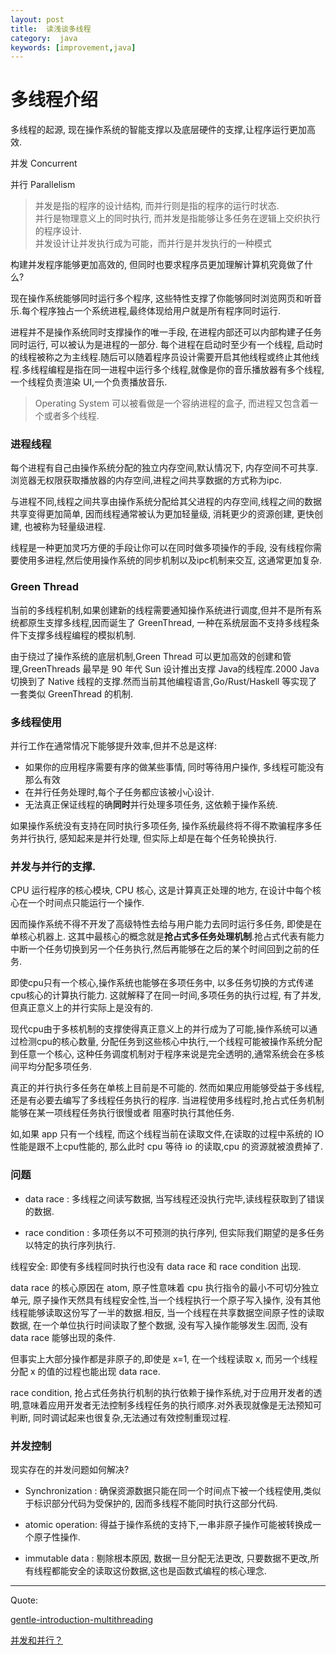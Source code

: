 ```yaml
---
layout: post
title:  读浅谈多线程
category:  java
keywords: [improvement,java]
---
```



# 多线程介绍  

多线程的起源, 现在操作系统的智能支撑以及底层硬件的支撑,让程序运行更加高效. 

并发 Concurrent  

并行 Parallelism

> 并发是指的程序的设计结构, 而并行则是指的程序的运行时状态.         
> 并行是物理意义上的同时执行, 而并发是指能够让多任务在逻辑上交织执行的程序设计.     
> 并发设计让并发执行成为可能，而并行是并发执行的一种模式      
 
构建并发程序能够更加高效的, 但同时也要求程序员更加理解计算机究竟做了什么? 

现在操作系统能够同时运行多个程序, 这些特性支撑了你能够同时浏览网页和听音乐.每个程序独占一个系统进程,最终体现给用户就是所有程序同时运行.  

进程并不是操作系统同时支撑操作的唯一手段, 在进程内部还可以内部构建子任务同时运行, 可以被认为是进程的一部分. 每个进程在启动时至少有一个线程, 启动时的线程被称之为主线程.随后可以随着程序员设计需要开启其他线程或终止其他线程.多线程编程是指在同一进程中运行多个线程,就像是你的音乐播放器有多个线程, 一个线程负责渲染 UI,一个负责播放音乐.  

> Operating System 可以被看做是一个容纳进程的盒子, 而进程又包含着一个或者多个线程.

### 进程线程  

每个进程有自己由操作系统分配的独立内存空间,默认情况下, 内存空间不可共享. 浏览器无权限获取播放器的内存空间,进程之间共享数据的方式称为ipc.

与进程不同,线程之间共享由操作系统分配给其父进程的内存空间,线程之间的数据共享变得更加简单, 因而线程通常被认为更加轻量级, 消耗更少的资源创建, 更快创建, 也被称为轻量级进程.   

线程是一种更加灵巧方便的手段让你可以在同时做多项操作的手段, 没有线程你需要使用多进程,然后使用操作系统的同步机制以及ipc机制来交互, 这通常更加复杂.   

### Green Thread 

当前的多线程机制,如果创建新的线程需要通知操作系统进行调度,但并不是所有系统都原生支撑多线程,因而诞生了 GreenThread, 一种在系统层面不支持多线程条件下支撑多线程编程的模拟机制.

由于绕过了操作系统的底层机制,Green Thread 可以更加高效的创建和管理,GreenThreads 最早是 90 年代 Sun 设计推出支撑 Java的线程库.2000 Java切换到了 Native 线程的支撑.然而当前其他编程语言,Go/Rust/Haskell 等实现了一套类似 GreenThread 的机制. 

### 多线程使用  

并行工作在通常情况下能够提升效率,但并不总是这样: 
* 如果你的应用程序需要有序的做某些事情, 同时等待用户操作, 多线程可能没有那么有效         
* 在并行任务处理时,每个子任务都应该被小心设计.               
* 无法真正保证线程的确**同时**并行处理多项任务, 这依赖于操作系统.  

如果操作系统没有支持在同时执行多项任务, 操作系统最终将不得不欺骗程序多任务并行执行, 感知起来是并行处理, 但实际上却是在每个任务轮换执行.  

### 并发与并行的支撑.   

CPU 运行程序的核心模块, CPU 核心, 这是计算真正处理的地方, 在设计中每个核心在一个时间点只能运行一个操作.  

因而操作系统不得不开发了高级特性去给与用户能力去同时运行多任务, 即使是在单核心机器上. 这其中最核心的概念就是**抢占式多任务处理机制**.抢占式代表有能力中断一个任务切换到另一个任务执行,然后再能够在之后的某个时间回到之前的任务.   

即使cpu只有一个核心,操作系统也能够在多项任务中, 以多任务切换的方式传递cpu核心的计算执行能力. 这就解释了在同一时间,多项任务的执行过程, 有了并发, 但真正意义上的并行实际上是没有的.

现代cpu由于多核机制的支撑使得真正意义上的并行成为了可能,操作系统可以通过检测cpu的核心数量, 分配任务到这些核心中执行,一个线程可能被操作系统分配到任意一个核心, 这种任务调度机制对于程序来说是完全透明的,通常系统会在多核间平均分配多项任务.  

真正的并行执行多任务在单核上目前是不可能的. 然而如果应用能够受益于多线程, 还是有必要去编写了多线程任务执行的程序. 当进程使用多线程时,抢占式任务机制能够在某一项线程任务执行很慢或者
阻塞时执行其他任务.   

如,如果 app 只有一个线程, 而这个线程当前在读取文件,在读取的过程中系统的 IO 性能是跟不上cpu性能的, 那么此时 cpu 等待 io 的读取,cpu 的资源就被浪费掉了.

### 问题

* data race : 多线程之间读写数据, 当写线程还没执行完毕,读线程获取到了错误的数据.       

* race condition  : 多项任务以不可预测的执行序列, 但实际我们期望的是多任务以特定的执行序列执行.


线程安全: 即使有多线程同时执行也没有 data race 和 race condition 出现.  

data race 的核心原因在 atom, 原子性意味着 cpu 执行指令的最小不可切分独立单元, 原子操作天然具有线程安全性,当一个线程执行一个原子写入操作, 没有其他线程能够读取这份写了一半的数据.相反, 当一个线程在共享数据空间原子性的读取数据, 在一个单位执行时间读取了整个数据, 没有写入操作能够发生.因而, 没有 data race 能够出现的条件.  

但事实上大部分操作都是非原子的,即使是 x=1, 在一个线程读取 x, 而另一个线程分配 x 的值的过程也能出现 data race.  

race condition, 抢占式任务执行机制的执行依赖于操作系统,对于应用开发者的透明,意味着应用开发者无法控制多线程任务的执行顺序.对外表现就像是无法预知可判断, 同时调试起来也很复杂,无法通过有效控制重现过程.  

### 并发控制

现实存在的并发问题如何解决? 

* Synchronization : 确保资源数据只能在同一个时间点下被一个线程使用,类似于标识部分代码为受保护的,  因而多线程不能同时执行这部分代码.

* atomic operation: 得益于操作系统的支持下,一串非原子操作可能被转换成一个原子性操作.

* immutable data : 剔除根本原因, 数据一旦分配无法更改, 只要数据不更改,所有线程都能安全的读取这份数据,这也是函数式编程的核心理念.


***  

Quote: 

[gentle-introduction-multithreading](https://www.internalpointers.com/post/gentle-introduction-multithreading)

[并发和并行？](https://laike9m.com/blog/huan-zai-yi-huo-bing-fa-he-bing-xing,61/)